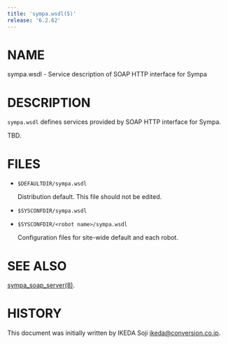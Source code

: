 ```yaml
---
title: 'sympa.wsdl(5)'
release: '6.2.62'
---
```


# NAME

sympa.wsdl - Service description of SOAP HTTP interface for Sympa

# DESCRIPTION

`sympa.wsdl` defines services provided by SOAP HTTP interface for Sympa.

TBD.

# FILES

- `$DEFAULTDIR/sympa.wsdl`

    Distribution default.  This file should not be edited.

- `$SYSCONFDIR/sympa.wsdl`
- `$SYSCONFDIR/<robot name>/sympa.wsdl`

    Configuration files for site-wide default and each robot.

# SEE ALSO

[sympa\_soap\_server(8)](./sympa_soap_server.8.md).

# HISTORY

This document was initially written by IKEDA Soji <ikeda@conversion.co.jp>.
